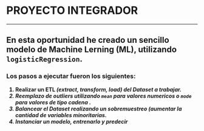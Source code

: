 # PROYECTO INTEGRADOR
<hr>

## En esta oportunidad he creado un sencillo modelo de Machine Lerning (<b>ML<b>), utilizando `logisticRegression`.
<hb>

### Los pasos a ejecutar fueron los siguientes:

1) Realizar un ETL <i>(extract, transform, load)<i> del Dataset a trabajar.
2) Reemplazo de outliers utilizando `mean` para valores numericos o `mode` para valores de tipo cadena .
3) Balancear el Dataset realizando un sobremuestreo (aumentar la cantidad de variables minoritarias.
4) Instanciar un modelo, entrenarlo y predecir